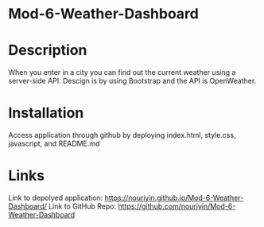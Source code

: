 # Mod-6-Weather-Dashboard

# Description 
When you enter in a city you can find out the current weather using a server-side API. Descign is by using Bootstrap and the API is OpenWeather. 

# Installation 
Access application through github by deploying index.html, style.css, javascript, and README.md

# Links
Link to depolyed application: https://nouriyin.github.io/Mod-6-Weather-Dashboard/
Link to GitHub Repo: https://github.com/nouriyin/Mod-6-Weather-Dashboard
